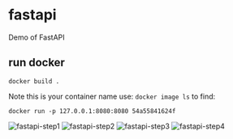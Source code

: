 # fastapi
Demo of FastAPI


## run docker
`docker build .`

Note this is your container name use:  `docker image ls` to find:

`docker run -p 127.0.0.1:8080:8080 54a55841624f`




![fastapi-step1](https://user-images.githubusercontent.com/58792/131587003-f5667c28-7cbe-402e-8795-f32a6ca9a4d1.png)
![fastapi-step2](https://user-images.githubusercontent.com/58792/131587286-341e795c-76dc-46a1-8ee9-528134410935.png)
![fastapi-step3](https://user-images.githubusercontent.com/58792/131587004-198ad6d5-2197-4de5-a6dd-4eb3c41e675e.png)
![fastapi-step4](https://user-images.githubusercontent.com/58792/131587005-866b0974-63d7-4fed-abf2-9c634721669f.png)
